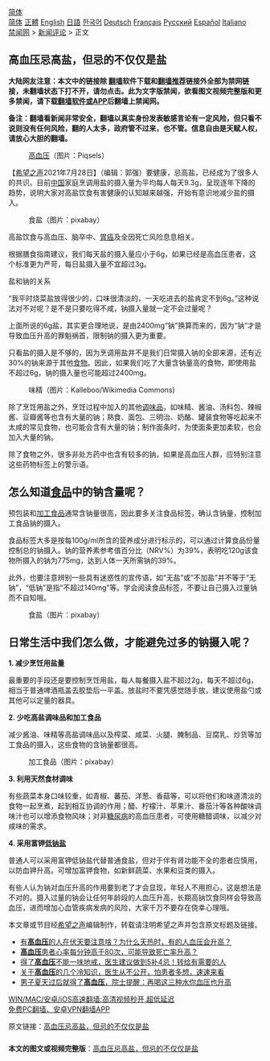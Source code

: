  <!-- 面包屑导航 --> <div class="breadcrumb"><!-- GTranslate: https://gtranslate.io/ -->  <div class="switcher notranslate">  <div class="selected">  <a href="#" onclick="return false;"> 简体</a>  </div>  <div class="option">  <a href="https://www.bannedbook.org" onclick="doGTranslate('zh-CN|zh-CN');jQuery('div.switcher div.selected a').html(jQuery(this).html());return false;" title="简体中文" class="nturl selected"> 简体</a>  <a href="https://www.bannedbook.org/zh-tw/" onclick="doGTranslate('zh-CN|zh-TW');jQuery('div.switcher div.selected a').html(jQuery(this).html());return false;" title="繁體中文" class="nturl"> 正體</a>  <a href="https://www.bannedbook.org/en/" onclick="doGTranslate('zh-CN|en');jQuery('div.switcher div.selected a').html(jQuery(this).html());return false;" title="English" class="nturl"> English</a>  <a href="https://www.bannedbook.org/ja/" onclick="doGTranslate('zh-CN|ja');jQuery('div.switcher div.selected a').html(jQuery(this).html());return false;" title="日本語" class="nturl"> 日語</a>  <a href="https://www.bannedbook.org/ko/" onclick="doGTranslate('zh-CN|ko');jQuery('div.switcher div.selected a').html(jQuery(this).html());return false;" title="한국어" class="nturl"> 한국어</a>  <a href="https://www.bannedbook.org/de/" onclick="doGTranslate('zh-CN|de');jQuery('div.switcher div.selected a').html(jQuery(this).html());return false;" title="Deutsch" class="nturl"> Deutsch</a>  <a href="https://www.bannedbook.org/fr/" onclick="doGTranslate('zh-CN|fr');jQuery('div.switcher div.selected a').html(jQuery(this).html());return false;" title="Français" class="nturl"> Français</a>  <a href="https://www.bannedbook.org/ru/" onclick="doGTranslate('zh-CN|ru');jQuery('div.switcher div.selected a').html(jQuery(this).html());return false;" title="Русский" class="nturl"> Русский</a>  <a href="https://www.bannedbook.org/es/" onclick="doGTranslate('zh-CN|es');jQuery('div.switcher div.selected a').html(jQuery(this).html());return false;" title="Español" class="nturl"> Español</a>  <a href="https://www.bannedbook.org/it/" onclick="doGTranslate('zh-CN|it');jQuery('div.switcher div.selected a').html(jQuery(this).html());return false;" title="Italiano" class="nturl"> Italiano</a>  </div>  </div>      <div class='breadcrumb-sub'><!-- Breadcrumb NavXT 6.3.0 --> <a href="https://www.bannedbook.org/" class="home">禁闻网</a> &gt; <a href="https://www.bannedbook.org/bnews/comments/" class="category">新闻评论</a> &gt; 正文</div></div><h2>高血压忌高盐，但忌的不仅仅是盐</h2> <p class="notice"><b>大陆网友注意：本文中的链接除 <a href="https://github.com/bannedbook/fanqiang" >翻墙</a>软件下载和<a href="https://github.com/killgcd/justmysocks/blob/master/README.md">翻墙推荐</a>链接外全部为禁网链接，未翻墙状态下打不开，请勿点击。此为文字版禁闻，欲看图文视频完整版和更多禁闻，请下载<a href="https://github.com/bannedbook/fanqiang">翻墙软件或APP</a>后翻墙上禁闻网。</p><p>备注：翻墙看新闻非常安全，翻墙以真实身份发表敏感言论有一定风险，但只看不说则没有任何风险，翻的人太多，政府管不过来，也不管。信息自由是天赋人权，请放心大胆的翻墙。</b></p>  <div class="entry"> <figure><figcaption><a href="https://www.bannedbook.org/bnews/tag/%e9%ab%98%e8%a1%80%e5%8e%8b/" class="st_tag internal_tag" rel="tag" title="标签 高血压 下的日志">高血压</a>（图片：Piqsels）</figcaption></figure> <p>【<span class='wp_keywordlink_affiliate'><a href="https://www.soundofhope.org" title="希望之声" target="_blank">希望之声</a></span>2021年7月28日】（编辑：郭强）要健康，忌高盐，已经成为了很多人的共识。目前<span class='wp_keywordlink_affiliate'><a href="https://www.bannedbook.org/" title="中国" target="_blank">中国</a></span>家庭烹调用盐的摄入量为平均每人每天9.3g，呈现逐年下降的趋势，说明大家对高盐饮食有害健康的认知越来越强，开始有意识地减少盐的摄入。</p> <figure><figcaption>食盐（图片：pixabay）</figcaption></figure> <p>高盐饮食与高血压、脑卒中、<a href="https://www.bannedbook.org/bnews/tag/%E8%83%83%E7%99%8C/" class="st_tag internal_tag" rel="tag" title="标签 胃癌 下的日志">胃癌</a>及全因死亡风险息息相关。</p> <p>根据膳食指南建议，我们每天盐的摄入量应小于6g，如果已经是高血压患者，这个标准更为严苛，每日盐摄入量不宜超过3g。</p> <p>盐和钠的关系</p> <p>“我平时烧菜盐放得很少的，口味很清淡的，一天吃进去的盐肯定不到6g。”这种说法对不对呢？是不是只要吃得不咸，钠摄入量就一定不会过量呢？</p> <p>上面所说的6g盐，其实更合理地说，是由2400mg“钠”换算而来的，因为“钠”才是导致血压升高的罪魁祸首，限制钠的摄入更为重要。</p>  <p>只看盐的摄入是不够的，因为烹调用盐并不是我们日常摄入钠的全部来源，还有近30%的钠来源于其他<a href="https://www.bannedbook.org/bnews/tag/%e9%a3%9f%e7%89%a9/" class="st_tag internal_tag" rel="tag" title="标签 食物 下的日志">食物</a>。因此，如果我们吃了大量含钠量高的食物，即使用盐不超过6g，钠的摄入量也可能超过2400mg。</p> <figure><figcaption>味精（图片：Kalleboo/Wikimedia Commons)</figcaption></figure> <p>除了烹饪用盐之外，烹饪过程中加入的其他<a href="https://www.bannedbook.org/bnews/tag/%E8%B0%83%E5%91%B3%E5%93%81/" class="st_tag internal_tag" rel="tag" title="标签 调味品 下的日志">调味品</a>，如味精、酱油、汤料包、辣椒酱、豆瓣酱等也含有大量的钠；熟食、面包、三明治、奶酪、罐装食物等吃起来不太咸的常见食物，也可能会含有大量的钠；制作面条时，为使面条更加柔软，也会加入大量的钠。</p> <p>除了食物之外，很多非处方药中也含有较多的钠，如果是高血压人群，应特别注意这些药物标签上的警示语。</p> <h2>怎么知道<a href="https://www.bannedbook.org/bnews/tag/%e9%a3%9f%e5%93%81/" class="st_tag internal_tag" rel="tag" title="标签 食品 下的日志">食品</a>中的钠含量呢？</h2> <p>预包装和<a href="https://www.bannedbook.org/bnews/tag/%E5%8A%A0%E5%B7%A5%E9%A3%9F%E5%93%81/" class="st_tag internal_tag" rel="tag" title="标签 加工食品 下的日志">加工食品</a>通常含钠量很高，因此要多关注食品标签，确认含钠量，控制加工食品钠的摄入。</p> <p>食品标签大多是按每100g/ml所含的营养成分进行标示的，可以通过计算食品份量控制总的钠摄入。钠的营养素参考值百分比（NRV%）为39%，表明吃120g该食物所摄入的钠为775mg，达到人体一天所需钠的39%。</p> <p>此外，也要注意辨别一些具有迷惑性的宣传语，如“无盐”或“不加盐”并不等于“无钠”，“低钠”是指“不超过140mg”等。学会阅读食品标签，不要让自己摄入过量钠而不自知哦。</p>  <figure><figcaption>食盐（图片：pixabay）</figcaption></figure> <h2>日常生活中我们怎么做，才能避免过多的钠摄入呢？</h2> <p><strong>1. 减少烹饪用盐量</strong></p> <p>最重要的手段还是要控制烹饪用盐，每人每餐摄入盐不超过2g，每天不超过6g，相当于普通啤酒瓶盖去胶垫后一平盖。放盐时不要凭感觉随手放，建议使用盐勺或其他可以定量的器具。</p> <p><strong>2. 少吃高盐调味品和加工食品</strong></p> <p>减少酱油、味精等高盐调味品以及榨菜、咸菜、火腿、腌制品、豆腐乳、炒货等加工食品的摄入，这些食物的含钠量都很高。</p> <figure><figcaption>加工食品（图片：pixabay）</figcaption></figure> <p><strong>3. 利用天然食材调味</strong></p> <p>有些蔬菜本身口味较重，如青椒、蕃茄、洋葱、香菇等，可以将他们和味道清淡的食物一起烹煮，起到相互协调的作用；醋、柠檬汁、苹果汁、番茄汁等各种酸味调味汁也可以增添食物风味；对非<a href="https://www.bannedbook.org/bnews/tag/%e7%b3%96%e5%b0%bf%e7%97%85/" class="st_tag internal_tag" rel="tag" title="标签 糖尿病 下的日志">糖尿病</a>的高血压患者，可使用糖醋调味，以减少对咸味的需求。</p>  <p><strong>4. 采用富钾<a href="https://www.bannedbook.org/bnews/tag/%E4%BD%8E%E9%92%A0%E7%9B%90/" class="st_tag internal_tag" rel="tag" title="标签 低钠盐 下的日志">低钠盐</a></strong></p> <p>普通人可以采用富钾低钠盐代替普通食盐，但对于伴有肾功能不全的患者应慎用，以防血钾升高。可增加富钾食物，如新鲜蔬菜、水果和豆类的摄入。</p> <p>有些人认为钠对血压升高的作用要到老了才会显现，年轻人不用担心，这是想法是不对的。摄入过量的钠会让任何年龄段的人血压升高，长期高钠饮食同样会导致高血压，进而增加心血管疾病发病的风险，大家千万不要存在侥幸心理哦。</p> <p>本文章或节目经<a href="https://www.bannedbook.org/bnews/tag/%e5%b8%8c%e6%9c%9b%e4%b9%8b%e5%a3%b0/" class="st_tag internal_tag" rel="tag" title="标签 希望之声 下的日志">希望之声</a>编辑制作，转载请注明希望之声并包含原文标题及链接。 </p> <ul class='op-related-articles' title='相关阅读'> <li><a href='https://www.bannedbook.org/bnews/health/20210728/1595500.html' target='_blank'>有<b>高血压</b>的人在伏天要注意啥？为什么天热时，有的人血压会升高？</a></li> <li><a href='https://www.bannedbook.org/bnews/health/20210727/1594942.html' target='_blank'><b>高血压</b>患者心率每分钟高于80次，可能导致死亡率升高？</a></li> <li><a href='https://www.bannedbook.org/bnews/health/20210721/1591196.html' target='_blank'>得了<b>高血压</b>不能一味地戒，医生建议做到5补4忌！转给有需要的人</a></li> <li><a href='https://www.bannedbook.org/bnews/health/20210718/1589349.html' target='_blank'>关于<b>高血压</b>的几个冷知识，医生从不公开，怕患者多想，速速来看</a></li> <li><a href='https://www.bannedbook.org/bnews/health/20210717/1588885.html' target='_blank'>男子夏天过后就得了<b>高血压</b>，院士提醒：再喝这三种水你血压也升高</a></li> </ul> <p class="texttj"> <a href="https://github.com/bannedbook/fanqiang/wiki/V2ray%E6%9C%BA%E5%9C%BA" target="_blank">WIN/MAC/安卓/iOS高速翻墙:高清视频秒开,超低延迟</a><br/> <a href="https://github.com/bannedbook/fanqiang/wiki/%E7%A6%81%E9%97%BB%E7%BD%91%E5%AE%89%E5%8D%93%E7%BF%BB%E5%A2%99%E6%96%B0%E9%97%BBAPP" target="_blank">免费PC翻墙、安卓VPN翻墙APP</a></p><p>原文链接：<a class="src_link"  href="https://www.soundofhope.org/post/529088" target="_blank">高血压忌高盐，但忌的不仅仅是盐</a></p> <a name='sharetosocial'></a>  <div style="margin-bottom:5px;padding-bottom:5px;clear:both"> <div id="archive-pix-1" class="banner-ads"> <!-- AuctionX Display platform tag START --> <div id="26318x728x90x621x_ADSLOT2" clicktrack="%%CLICK_URL_ESC%%"></div> <!-- AuctionX Display platform tag END --> </div> <div id="archive-pix-2" class="banner-ads"> <!-- AuctionX Display platform tag START --> <div id="26315x300x250x621x_ADSLOT2" clicktrack="%%CLICK_URL_ESC%%"></div> <!-- AuctionX Display platform tag END --> </div> </div>  <div id="archive-pix-1" class="banner-ads"> <!-- AuctionX Display platform tag START --> <div id="26318x728x90x621x_ADSLOT3" clicktrack="%%CLICK_URL_ESC%%"></div> <!-- AuctionX Display platform tag END --> </div> <div><b>本文的图文或视频完整版</b>：<a href='https://www.bannedbook.org/bnews/comments/20210729/1596379.html'>高血压忌高盐，但忌的不仅仅是盐</a></div>  </div><!--END ENTRY--> 